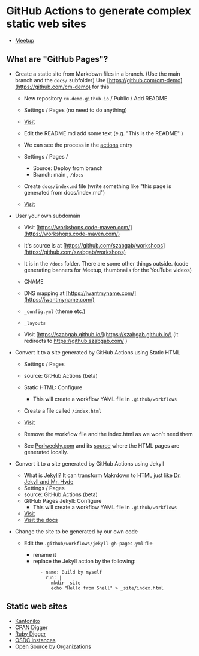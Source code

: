# GitHub Actions to generate complex static web sites


* [Meetup](https://www.meetup.com/code-mavens/events/292821156/)

## What are "GitHub Pages"?

* Create a static site from Markdown files in a branch. (Use the main branch and the `docs/` subfolder) Use [https://github.com/cm-demo](https://github.com/cm-demo) for this
    * New repository `cm-demo.github.io`  / Public / Add README
    * Settings / Pages (no need to do anything)
    * [Visit](https://cm-demo.github.io/)
    * Edit the README.md add some text (e.g. "This is the README" )

    * We can see the process in the [actions](https://github.com/cm-demo/cm-demo.github.io/actions) entry

    * Settings / Pages /
        * Source: Deploy from branch
        * Branch: main , `/docs`
    * Create `docs/index.md` file (write something like "this page is generated from docs/index.md")
    * [Visit](https://cm-demo.github.io/)

* User your own subdomain
    * Visit [https://workshops.code-maven.com/](https://workshops.code-maven.com/)
    * It's source is at [https://github.com/szabgab/workshops](https://github.com/szabgab/workshops)
    * It is in the `/docs` folder. There are some other things outside. (code generating banners for Meetup, thumbnails for the YouTube videos)
    * CNAME
    * DNS mapping at [https://iwantmyname.com/](https://iwantmyname.com/)
    * `_config.yml`  (theme etc.)
    * `_layouts`

    * Visit [https://szabgab.github.io/](https://szabgab.github.io/) (it redirects to https://github.szabgab.com/ )


* Convert it to a site generated by GitHub Actions using Static HTML
    * Settings / Pages
    * source: GitHub Actions (beta)
    * Static HTML: Configure
        * This will create a workflow YAML file in `.github/workflows`
    * Create a file called `/index.html`
    * [Visit](https://cm-demo.github.io/)

    * Remove the workflow file and the index.html as we won't need them

    * See [Perlweekly.com](https://perlweekly.com/) and its [source](https://github.com/szabgab/perlweekly) where the HTML pages are generated locally.


* Convert it to a site generated by GitHub Actions using Jekyll
    * What is [Jekyll?](https://jekyllrb.com/) It can transform Makrdown to HTML just like [Dr. Jekyll and Mr. Hyde](https://en.wikipedia.org/wiki/Strange_Case_of_Dr_Jekyll_and_Mr_Hyde)
    * Settings / Pages
    * source: GitHub Actions (beta)
    * GitHub Pages Jekyll: Configure
        * This will create a workflow YAML file in `.github/workflows`
    * [Visit](https://cm-demo.github.io/)
    * [Visit the docs](https://cm-demo.github.io/docs)

* Change the site to be generated by our own code
    * Edit the `.github/workflows/jekyll-gh-pages.yml` file
        * rename it
        * replace the Jekyll action by the following:

        ```
              - name: Build by myself
                run: |
                  mkdir _site
                  echo "Hello from Shell" > _site/index.html
        ```

## Static web sites

* [Kantoniko](https://kantoniko.com/)
* [CPAN Digger](https://cpan-digger.perlmaven.com/)
* [Ruby Digger](https://ruby-digger.code-maven.com/)
* [OSDC instances](https://osdc.code-maven.com/instances)
* [Open Source by Organizations](https://osdc.code-maven.com/open-source-by-organizations/)

